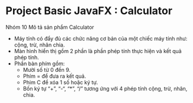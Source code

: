 # Project Basic JavaFX : Calculator

Nhóm 10
Mô tả sản phẩm Calculator
-	Máy tính có đẩy đủ các chức năng cơ bản của một chiếc máy tính như: cộng, trừ, nhân chia. 
-	Màn hình hiển thị gồm 2 phần là phần phép tính thực hiện và kết quả phép tính.
-	Phần bàn phím gồm:
    +	Mười số từ 0 đến 9.
    +	Phím = để đưa ra kết quả.
    +	Phim C để xóa 1 số hoặc ký tự.
    +	Bốn ký tự “+”, “-“, “*”, “/” tương ứng với 4 phép tính cộng, trừ, nhân, chia.




